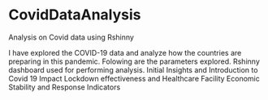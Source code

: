 # CovidDataAnalysis
Analysis on Covid data using Rshinny

I have explored the COVID-19 data and analyze how the countries are preparing in this pandemic.
Folowing are the parameters explored. Rshinny dashboard used for performing analysis.
Initial Insights and Introduction to Covid 19 Impact
Lockdown effectiveness and Healthcare Facility
Economic Stability and Response Indicators


